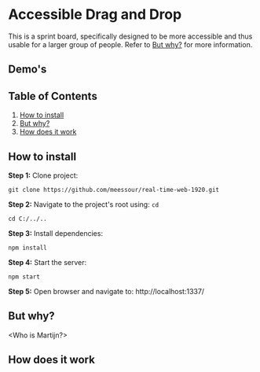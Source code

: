 # Accessible Drag and Drop
This is a sprint board, specifically designed to be more accessible and thus usable for a larger group of people. Refer to [But why?](#but-why?) for more information. 

## Demo's


## Table of Contents
1. [How to install](#how-to-install)
2. [But why?](#but-why?)
3. [How does it work](#how-does-it-work)

## How to install

**Step 1:** Clone project:
```git
git clone https://github.com/meessour/real-time-web-1920.git
```

**Step 2:** Navigate to the project's root using: `cd`
```git
cd C:/../..
```

**Step 3:** Install dependencies:
```git
npm install
```

**Step 4:** Start the server:
```git
npm start
```

**Step 5:** Open browser and navigate to: http://localhost:1337/

## But why?
<Who is Martijn?>



## How does it work

